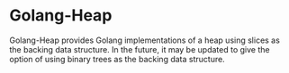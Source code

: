 # Golang-Heap

Golang-Heap provides Golang implementations of a heap using
slices as the backing data structure. In the future, it may be updated to
give the option of using binary trees as the backing data structure.
